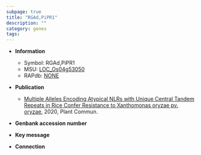 ```yaml
---
subpage: true
title: "RGAd,PiPR1"
description: ""
category: genes
tags: 
---
```


* **Information**  
    + Symbol: RGAd,PiPR1  
    + MSU: [LOC_Os04g53050](http://rice.plantbiology.msu.edu/cgi-bin/ORF_infopage.cgi?orf=LOC_Os04g53050)  
    + RAPdb: [NONE](http://rapdb.dna.affrc.go.jp/viewer/gbrowse_details/irgsp1?name=NONE)  

* **Publication**  
    + [Multiple Alleles Encoding Atypical NLRs with Unique Central Tandem Repeats in Rice Confer Resistance to Xanthomonas oryzae pv. oryzae](http://www.ncbi.nlm.nih.gov/pubmed?term=Multiple+Alleles+Encoding+Atypical+NLRs+with+Unique+Central+Tandem+Repeats+in+Rice+Confer+Resistance+to+Xanthomonas+oryzae+pv.+oryzae%5BTitle%5D), 2020, Plant Commun.

* **Genbank accession number**  

* **Key message**  

* **Connection**  



